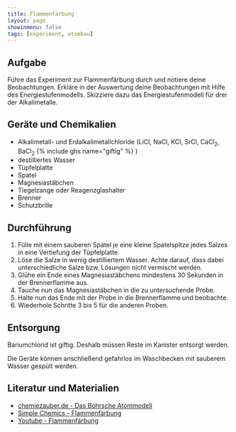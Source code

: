 ```yaml
---
title: Flammenfärbung
layout: page
showinmenu: false
tags: [experiment, atombau]
---
```


## Aufgabe

Führe das Experiment zur Flammenfärbung durch und notiere deine Beobachtungen. Erkläre in der Auswertung
deine Beobachtungen mit Hilfe des Energiestufenmodells. Skizziere dazu das Energiestufenmodell für drei der
Alkalimetalle.

## Geräte und Chemikalien

- Alkalimetall- und Erdalkalimetallchloride (LiCl, NaCl, KCl, SrCl, CaCl<sub>2</sub>, BaCl<sub>2</sub> {% include ghs name="giftig" %} )
- destilliertes Wasser
- Tüpfelplatte
- Spatel
- Magnesiastäbchen
- Tiegelzange oder Reagenzglashalter
- Brenner
- Schutzbrille

## Durchführung

1. Fülle mit einem sauberen Spatel je eine kleine Spatelspitze jedes Salzes in eine Vertiefung der Tüpfelplatte.
2. Löse die Salze in wenig destilliertem Wasser. Achte darauf, dass dabei unterschiedliche Salze bzw. Lösungen nicht vermischt werden.
3. Glühe ein Ende eines Magnesiastäbchens mindestens 30 Sekunden in der Brennerflamme aus.
4. Tauche nun das Magnesiastäbchen in die zu untersuchende Probe.
5. Halte nun das Ende mit der Probe in die Brennerflamme und beobachte.
6. Wiederhole Schritte 3 bis 5 für die anderen Proben.

## Entsorgung

Bariumchlorid ist giftig. Deshalb müssen Reste im Kanister entsorgt werden.

Die Geräte können anschließend gefahrlos im Waschbecken mit sauberem Wasser gespült werden.

## Literatur und Materialien

- [chemiezauber.de - Das Bohrsche Atommodell](https://www.chemiezauber.de/index.php/inhalt/q1/aufbau-der-materie/atommodelle/das-bohrsche-atommodell)
- [Simple Chemics - Flammenfärbung](https://www.youtube.com/watch?v=jfjhs8zVMsc)
- [Youtube - Flammenfärbung](https://www.youtube.com/watch?v=8SJIR484dMo)
